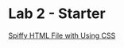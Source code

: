 # Lab 2 - Starter
[Spiffy HTML File with Using CSS](https://michaelpena7.github.io/sp24-cse110-lab3/meetingminutesPena.html)
